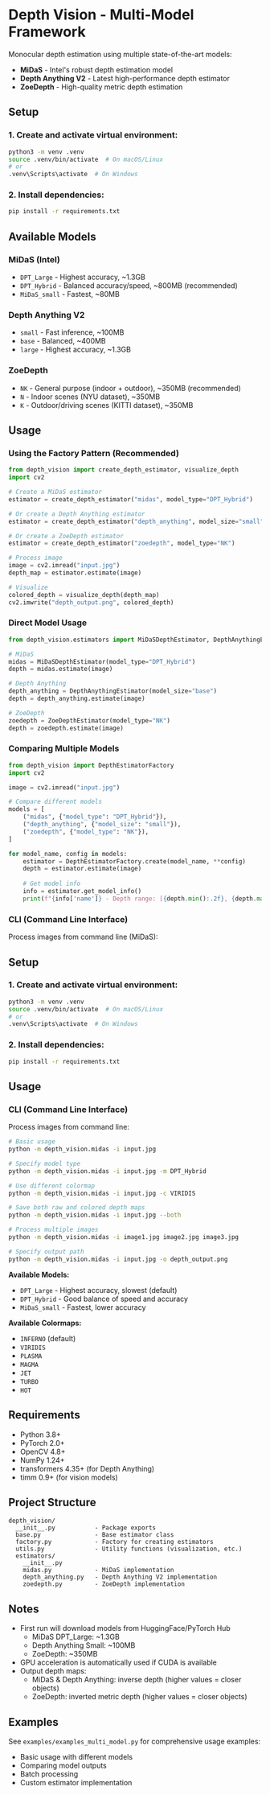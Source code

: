 # Depth Vision - Multi-Model Framework

Monocular depth estimation using multiple state-of-the-art models:
- **MiDaS** - Intel's robust depth estimation model
- **Depth Anything V2** - Latest high-performance depth estimator
- **ZoeDepth** - High-quality metric depth estimation

## Setup

### 1. Create and activate virtual environment:
```bash
python3 -m venv .venv
source .venv/bin/activate  # On macOS/Linux
# or
.venv\Scripts\activate  # On Windows
```

### 2. Install dependencies:
```bash
pip install -r requirements.txt
```

## Available Models

### MiDaS (Intel)
- `DPT_Large` - Highest accuracy, ~1.3GB
- `DPT_Hybrid` - Balanced accuracy/speed, ~800MB (recommended)
- `MiDaS_small` - Fastest, ~80MB

### Depth Anything V2
- `small` - Fast inference, ~100MB
- `base` - Balanced, ~400MB  
- `large` - Highest accuracy, ~1.3GB

### ZoeDepth
- `NK` - General purpose (indoor + outdoor), ~350MB (recommended)
- `N` - Indoor scenes (NYU dataset), ~350MB
- `K` - Outdoor/driving scenes (KITTI dataset), ~350MB

## Usage

### Using the Factory Pattern (Recommended)

```python
from depth_vision import create_depth_estimator, visualize_depth
import cv2

# Create a MiDaS estimator
estimator = create_depth_estimator("midas", model_type="DPT_Hybrid")

# Or create a Depth Anything estimator
estimator = create_depth_estimator("depth_anything", model_size="small")

# Or create a ZoeDepth estimator
estimator = create_depth_estimator("zoedepth", model_type="NK")

# Process image
image = cv2.imread("input.jpg")
depth_map = estimator.estimate(image)

# Visualize
colored_depth = visualize_depth(depth_map)
cv2.imwrite("depth_output.png", colored_depth)
```

### Direct Model Usage

```python
from depth_vision.estimators import MiDaSDepthEstimator, DepthAnythingEstimator, ZoeDepthEstimator

# MiDaS
midas = MiDaSDepthEstimator(model_type="DPT_Hybrid")
depth = midas.estimate(image)

# Depth Anything
depth_anything = DepthAnythingEstimator(model_size="base")
depth = depth_anything.estimate(image)

# ZoeDepth
zoedepth = ZoeDepthEstimator(model_type="NK")
depth = zoedepth.estimate(image)
```

### Comparing Multiple Models

```python
from depth_vision import DepthEstimatorFactory
import cv2

image = cv2.imread("input.jpg")

# Compare different models
models = [
    ("midas", {"model_type": "DPT_Hybrid"}),
    ("depth_anything", {"model_size": "small"}),
    ("zoedepth", {"model_type": "NK"}),
]

for model_name, config in models:
    estimator = DepthEstimatorFactory.create(model_name, **config)
    depth = estimator.estimate(image)
    
    # Get model info
    info = estimator.get_model_info()
    print(f"{info['name']} - Depth range: [{depth.min():.2f}, {depth.max():.2f}]")
```

### CLI (Command Line Interface)

Process images from command line (MiDaS):

## Setup

### 1. Create and activate virtual environment:
```bash
python3 -m venv .venv
source .venv/bin/activate  # On macOS/Linux
# or
.venv\Scripts\activate  # On Windows
```

### 2. Install dependencies:
```bash
pip install -r requirements.txt
```

## Usage

### CLI (Command Line Interface)

Process images from command line:

```bash
# Basic usage
python -m depth_vision.midas -i input.jpg

# Specify model type
python -m depth_vision.midas -i input.jpg -m DPT_Hybrid

# Use different colormap
python -m depth_vision.midas -i input.jpg -c VIRIDIS

# Save both raw and colored depth maps
python -m depth_vision.midas -i input.jpg --both

# Process multiple images
python -m depth_vision.midas -i image1.jpg image2.jpg image3.jpg

# Specify output path
python -m depth_vision.midas -i input.jpg -o depth_output.png
```

**Available Models:**
- `DPT_Large` - Highest accuracy, slowest (default)
- `DPT_Hybrid` - Good balance of speed and accuracy
- `MiDaS_small` - Fastest, lower accuracy

**Available Colormaps:**
- `INFERNO` (default)
- `VIRIDIS`
- `PLASMA`
- `MAGMA`
- `JET`
- `TURBO`
- `HOT`

## Requirements

- Python 3.8+
- PyTorch 2.0+
- OpenCV 4.8+
- NumPy 1.24+
- transformers 4.35+ (for Depth Anything)
- timm 0.9+ (for vision models)

## Project Structure

```
depth_vision/
  __init__.py           - Package exports
  base.py               - Base estimator class
  factory.py            - Factory for creating estimators
  utils.py              - Utility functions (visualization, etc.)
  estimators/
    __init__.py
    midas.py            - MiDaS implementation
    depth_anything.py   - Depth Anything V2 implementation
    zoedepth.py         - ZoeDepth implementation
```

## Notes

- First run will download models from HuggingFace/PyTorch Hub
  - MiDaS DPT_Large: ~1.3GB
  - Depth Anything Small: ~100MB
  - ZoeDepth: ~350MB
- GPU acceleration is automatically used if CUDA is available
- Output depth maps:
  - MiDaS & Depth Anything: inverse depth (higher values = closer objects)
  - ZoeDepth: inverted metric depth (higher values = closer objects)

## Examples

See `examples/examples_multi_model.py` for comprehensive usage examples:
- Basic usage with different models
- Comparing model outputs
- Batch processing
- Custom estimator implementation
